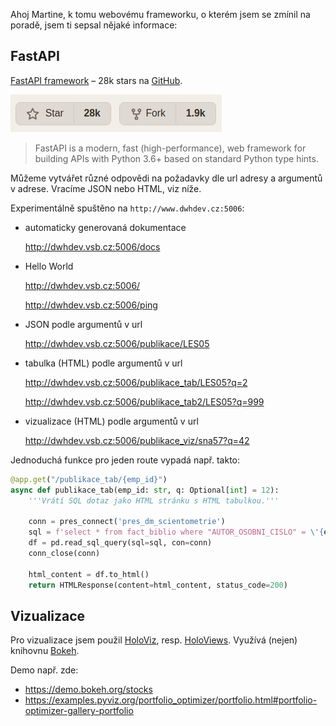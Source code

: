 Ahoj Martine, k tomu webovému frameworku, o kterém jsem se zmínil na poradě, jsem ti sepsal nějaké informace:


## FastAPI

[FastAPI framework](https://fastapi.tiangolo.com/) &ndash; 28k stars na [GitHub](https://github.com/tiangolo/fastapi).

![28k GitHub Stars](img/fastapi-stars.png)

>FastAPI is a modern, fast (high-performance), web framework for building APIs with Python 3.6+ based on standard Python type hints.



Můžeme vytvářet různé odpovědi na požadavky dle url adresy a argumentů v adrese. Vracíme JSON nebo HTML, viz níže.

Experimentálně spuštěno na `http://www.dwhdev.cz:5006`:

* automaticky generovaná dokumentace

    <http://dwhdev.vsb.cz:5006/docs>

* Hello World

    <http://dwhdev.vsb.cz:5006/>

    <http://dwhdev.vsb.cz:5006/ping>

* JSON podle argumentů v url

    <http://dwhdev.vsb.cz:5006/publikace/LES05>


* tabulka (HTML) podle argumentů v url

    <http://dwhdev.vsb.cz:5006/publikace_tab/LES05?q=2>

    <http://dwhdev.vsb.cz:5006/publikace_tab2/LES05?q=999>

* vizualizace (HTML) podle argumentů v url

    <http://dwhdev.vsb.cz:5006/publikace_viz/sna57?q=42>



Jednoduchá funkce pro jeden route vypadá např. takto:
```python
@app.get("/publikace_tab/{emp_id}")
async def publikace_tab(emp_id: str, q: Optional[int] = 12):
    '''Vrátí SQL dotaz jako HTML stránku s HTML tabulkou.'''
    
    conn = pres_connect('pres_dm_scientometrie')
    sql = f'select * from fact_biblio where "AUTOR_OSOBNI_CISLO" = \'{emp_id.upper()}\' limit {q};'
    df = pd.read_sql_query(sql=sql, con=conn)
    conn_close(conn)

    html_content = df.to_html()
    return HTMLResponse(content=html_content, status_code=200)
```


## Vizualizace

Pro vizualizace jsem použil [HoloViz](https://holoviz.org/), resp. [HoloViews](https://holoviews.org/). Využívá (nejen) knihovnu [Bokeh](https://bokeh.org/).

Demo např. zde:

* <https://demo.bokeh.org/stocks>
* <https://examples.pyviz.org/portfolio_optimizer/portfolio.html#portfolio-optimizer-gallery-portfolio>
